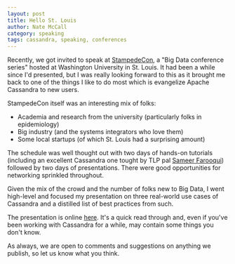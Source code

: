 ```yaml
---
layout: post
title: Hello St. Louis
author: Nate McCall
category: speaking
tags: cassandra, speaking, conferences
---
```


Recently, we got invited to speak at [StampedeCon](http://stampedecon.com/), a "Big Data conference series" hosted at Washington University in St. Louis. It had been a while since I'd presented, but I was really looking forward to this as it brought me back to one of the things I like to do most which is evangelize Apache Cassandra to new users.

StampedeCon itself was an interesting mix of folks:

- Academia and research from the university (particularly folks in epidemiology)
- Big industry (and the systems integrators who love them)
- Some local startups (of which St. Louis had a surprising amount)

The schedule was well thought out with two days of hands-on tutorials (including an excellent Cassandra one tought by TLP pal [Sameer Farooqui](https://www.linkedin.com/profile/view?id=16631295)) followed by two days of presentations. There were good opportunities for networking sprinkled throughout.

Given the mix of the crowd and the number of folks new to Big Data, I went high-level and focused my presentation on three real-world use cases of Cassandra and a distilled list of best practices from such.

The presentation is online [here](http://www.slideshare.net/zznate/stampede-con-2014-cassandra-in-the-real-world). It's a quick read through and, even if you've been working with Cassandra for a while, may contain some things you don't know.

As always, we are open to comments and suggestions on anything we publish, so let us know what you think.
